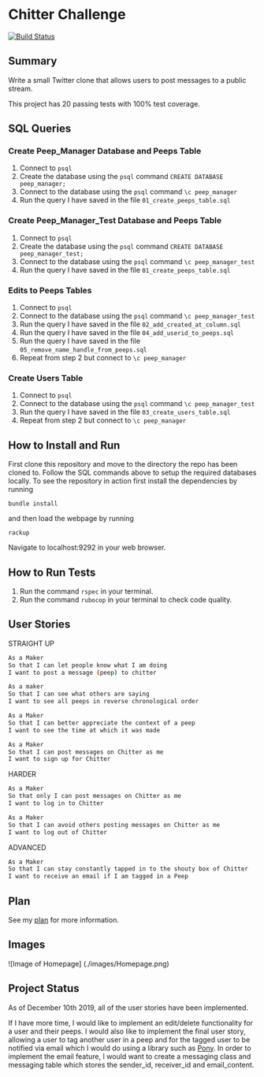 Chitter Challenge
=================
[![Build Status](https://travis-ci.org/jessmar94/chitter-challenge.svg?branch=master)](https://travis-ci.org/jessmar94/chitter-challenge)
## Summary
Write a small Twitter clone that allows users to post messages to a public stream.

This project has 20 passing tests with 100% test coverage.

## SQL Queries
### Create Peep_Manager Database and Peeps Table
1. Connect to `psql`
2. Create the database using the `psql` command `CREATE DATABASE peep_manager;`
3. Connect to the database using the `psql` command `\c peep_manager`
4. Run the query I have saved in the file `01_create_peeps_table.sql`

### Create Peep_Manager_Test Database and Peeps Table
1. Connect to `psql`
2. Create the database using the `psql` command `CREATE DATABASE peep_manager_test;`
3. Connect to the database using the `psql` command `\c peep_manager_test`
4. Run the query I have saved in the file `01_create_peeps_table.sql`

### Edits to Peeps Tables
1. Connect to `psql`
2. Connect to the database using the `psql` command `\c peep_manager_test`
3. Run the query I have saved in the file `02_add_created_at_column.sql`
3. Run the query I have saved in the file `04_add_userid_to_peeps.sql`
3. Run the query I have saved in the file `05_remove_name_handle_from_peeps.sql`
4. Repeat from step 2 but connect to `\c peep_manager`

### Create Users Table
1. Connect to `psql`
2. Connect to the database using the `psql` command `\c peep_manager_test`
3. Run the query I have saved in the file `03_create_users_table.sql`
4. Repeat from step 2 but connect to `\c peep_manager`

## How to Install and Run
First clone this repository and move to the directory the repo has been cloned to.
Follow the SQL commands above to setup the required databases locally.
To see the repository in action first install the dependencies by running
```
bundle install
```
and then load the webpage by running
```
rackup
```
Navigate to localhost:9292 in your web browser.

## How to Run Tests
1. Run the command `rspec` in your terminal.
2. Run the command `rubocop` in your terminal to check code quality.

## User Stories
STRAIGHT UP
```bash
As a Maker
So that I can let people know what I am doing  
I want to post a message (peep) to chitter
```

```bash
As a maker
So that I can see what others are saying  
I want to see all peeps in reverse chronological order
```

```bash
As a Maker
So that I can better appreciate the context of a peep
I want to see the time at which it was made
```

```bash
As a Maker
So that I can post messages on Chitter as me
I want to sign up for Chitter
```

HARDER
```bash
As a Maker
So that only I can post messages on Chitter as me
I want to log in to Chitter
```

```bash
As a Maker
So that I can avoid others posting messages on Chitter as me
I want to log out of Chitter
```

ADVANCED
```bash
As a Maker
So that I can stay constantly tapped in to the shouty box of Chitter
I want to receive an email if I am tagged in a Peep
``` 

## Plan
See my [plan](https://github.com/jessmar94/chitter-challenge/blob/master/plan.md) for more information.

## Images 

![Image of Homepage]
(./images/Homepage.png)

## Project Status
As of December 10th 2019, all of the user stories have been implemented. 

If I have more time, I would like to implement an edit/delete functionality for a user and their peeps. I would also like to implement the final user story, allowing a user to tag another user in a peep and for the tagged user to be notified via email which I would do using a library such as [Pony](https://www.rubydoc.info/gems/pony/1.11). In order to implement the email feature, I would want to create a messaging class and messaging table which stores the sender_id, receiver_id and email_content. 
